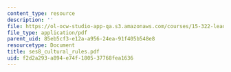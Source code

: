 ```yaml
---
content_type: resource
description: ''
file: https://ol-ocw-studio-app-qa.s3.amazonaws.com/courses/15-322-leading-organizations-ii-fall-2003/f2d2a293a894e74f180537768fea1636_ses8_cultural_rules.pdf
file_type: application/pdf
parent_uid: 85eb5cf3-e12a-a956-24ea-91f405b548e8
resourcetype: Document
title: ses8_cultural_rules.pdf
uid: f2d2a293-a894-e74f-1805-37768fea1636
---
```

